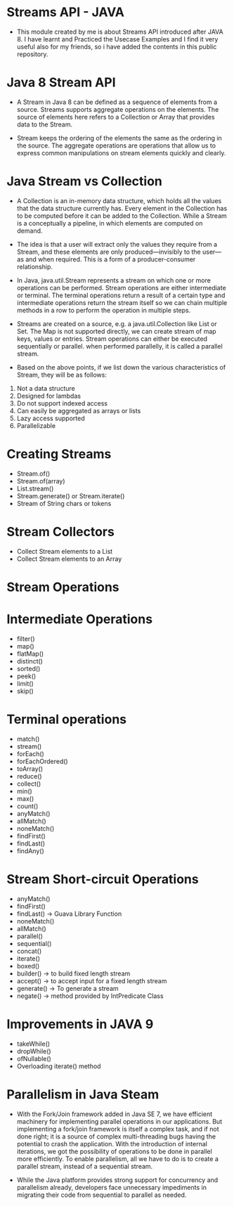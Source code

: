 # Streams API - JAVA

- This module created by me is about Streams API introduced after JAVA 8. I have learnt and Practiced the Usecase Examples and I find it very useful also for my friends, so i have added the contents in this public repository.

# Java 8 Stream API

- A Stream in Java 8 can be defined as a sequence of elements from a source. Streams supports aggregate operations on the elements. The source of elements here refers to a Collection or Array that provides data to the Stream.

- Stream keeps the ordering of the elements the same as the ordering in the source. The aggregate operations are operations that allow us to express common manipulations on stream elements quickly and clearly.

# Java Stream vs Collection

- A Collection is an in-memory data structure, which holds all the values that the data structure currently has. Every element in the Collection has to be computed before it can be added to the Collection. While a Stream is a conceptually a pipeline, in which elements are computed on demand.

- The idea is that a user will extract only the values they require from a Stream, and these elements are only produced—invisibly to the user—as and when required. This is a form of a producer-consumer relationship.

- In Java, java.util.Stream represents a stream on which one or more operations can be performed. Stream operations are either intermediate or terminal. The terminal operations return a result of a certain type and intermediate operations return the stream itself so we can chain multiple methods in a row to perform the operation in multiple steps.

- Streams are created on a source, e.g. a java.util.Collection like List or Set. The Map is not supported directly, we can create stream of map keys, values or entries. Stream operations can either be executed sequentially or parallel. when performed parallelly, it is called a parallel stream.

- Based on the above points, if we list down the various characteristics of Stream, they will be as follows:

 1) Not a data structure
 2) Designed for lambdas
 3) Do not support indexed access
 4) Can easily be aggregated as arrays or lists
 5) Lazy access supported
 6) Parallelizable

# Creating Streams

- Stream.of()
- Stream.of(array)
- List.stream()
- Stream.generate() or Stream.iterate()
- Stream of String chars or tokens

# Stream Collectors

- Collect Stream elements to a List
- Collect Stream elements to an Array

# Stream Operations

# Intermediate Operations

- filter()
- map()
- flatMap()
- distinct()
- sorted()
- peek()
- limit()
- skip()

# Terminal operations

- match()
- stream()
- forEach()
- forEachOrdered()
- toArray()
- reduce()
- collect()
- min()
- max()
- count()
- anyMatch()
- allMatch()
- noneMatch()
- findFirst()
- findLast()
- findAny()

# Stream Short-circuit Operations

- anyMatch()
- findFirst()
- findLast() -> Guava Library Function
- noneMatch()
- allMatch()
- parallel()
- sequential()
- concat()
- iterate()
- boxed()
- builder() -> to build fixed length stream
- accept() -> to accept input for a fixed length stream
- generate() -> To generate a stream
- negate() -> method provided by IntPredicate Class

# Improvements in JAVA 9

- takeWhile()
- dropWhile()
- ofNullable()
- Overloading iterate() method

# Parallelism in Java Steam

- With the Fork/Join framework added in Java SE 7, we have efficient machinery for implementing parallel operations in our applications. But implementing a fork/join framework is itself a complex task, and if not done right; it is a source of complex multi-threading bugs having the potential to crash the application. With the introduction of internal iterations, we got the possibility of operations to be done in parallel more efficiently. To enable parallelism, all we have to do is to create a parallel stream, instead of a sequential stream.

- While the Java platform provides strong support for concurrency and parallelism already, developers face unnecessary impediments in migrating their code from sequential to parallel as needed.
